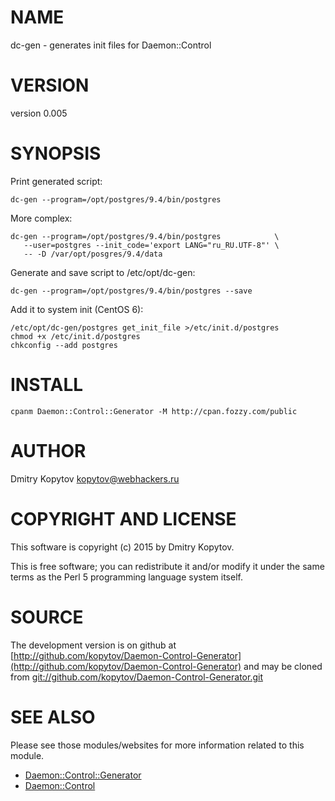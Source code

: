 # NAME

dc-gen - generates init files for Daemon::Control

# VERSION

version 0.005

# SYNOPSIS

Print generated script:

    dc-gen --program=/opt/postgres/9.4/bin/postgres

More complex:

    dc-gen --program=/opt/postgres/9.4/bin/postgres            \
       --user=postgres --init_code='export LANG="ru_RU.UTF-8"' \
       -- -D /var/opt/posgres/9.4/data

Generate and save script to /etc/opt/dc-gen:

    dc-gen --program=/opt/postgres/9.4/bin/postgres --save

Add it to system init (CentOS 6):

    /etc/opt/dc-gen/postgres get_init_file >/etc/init.d/postgres
    chmod +x /etc/init.d/postgres
    chkconfig --add postgres

# INSTALL

    cpanm Daemon::Control::Generator -M http://cpan.fozzy.com/public

# AUTHOR

Dmitry Kopytov <kopytov@webhackers.ru>

# COPYRIGHT AND LICENSE

This software is copyright (c) 2015 by Dmitry Kopytov.

This is free software; you can redistribute it and/or modify it under
the same terms as the Perl 5 programming language system itself.

# SOURCE

The development version is on github at [http://github.com/kopytov/Daemon-Control-Generator](http://github.com/kopytov/Daemon-Control-Generator)
and may be cloned from [git://github.com/kopytov/Daemon-Control-Generator.git](git://github.com/kopytov/Daemon-Control-Generator.git)

# SEE ALSO

Please see those modules/websites for more information related to this module.

- [Daemon::Control::Generator](https://metacpan.org/pod/Daemon::Control::Generator)
- [Daemon::Control](https://metacpan.org/pod/Daemon::Control)
